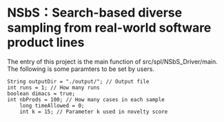 # NSbS：Search-based diverse sampling from real-world software product lines
The entry of this project is the main function of src/spl/NSbS_Driver/main.
  	The following is some paramters to be set by users.

	String outputDir = "./output/"; // Output file
  	int runs = 1; // How many runs
  	boolean dimacs = true;
  	int nbProds = 100; // How many cases in each sample
    	long timeAllowed = 0; 
    	int k = 15; // Parameter k used in novelty score 
